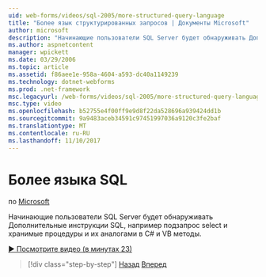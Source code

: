 ```yaml
---
uid: web-forms/videos/sql-2005/more-structured-query-language
title: "Более язык структурированных запросов | Документы Microsoft"
author: microsoft
description: "Начинающие пользователи SQL Server будет обнаруживать Дополнительные инструкции SQL, например подзапрос select и хранимые процедуры и их аналогами в C# и VB методы."
ms.author: aspnetcontent
manager: wpickett
ms.date: 03/29/2006
ms.topic: article
ms.assetid: f86aee1e-958a-4604-a593-dc40a1149239
ms.technology: dotnet-webforms
ms.prod: .net-framework
msc.legacyurl: /web-forms/videos/sql-2005/more-structured-query-language
msc.type: video
ms.openlocfilehash: b52755e4f00ff9e9d8f22da528696a939424dd1b
ms.sourcegitcommit: 9a9483aceb34591c97451997036a9120c3fe2baf
ms.translationtype: MT
ms.contentlocale: ru-RU
ms.lasthandoff: 11/10/2017
---
```

<a name="more-structured-query-language"></a>Более языка SQL
====================
по [Microsoft](https://github.com/microsoft)

Начинающие пользователи SQL Server будет обнаруживать Дополнительные инструкции SQL, например подзапрос select и хранимые процедуры и их аналогами в C# и VB методы.

[&#9654; Посмотрите видео (в минутах 23)](https://channel9.msdn.com/Blogs/ASP-NET-Site-Videos/more-structured-query-language)

>[!div class="step-by-step"]
[Назад](manipulating-database-data.md)
[Вперед](understanding-security-and-network-connectivity.md)
